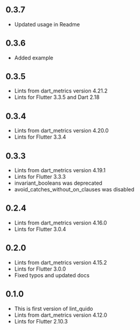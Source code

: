 ## 0.3.7

* Updated usage in Readme

## 0.3.6

* Added example

## 0.3.5

* Lints from dart_metrics version 4.21.2
* Lints for Flutter 3.3.5 and Dart 2.18

## 0.3.4

* Lints from dart_metrics version 4.20.0
* Lints for Flutter 3.3.4

## 0.3.3

* Lints from dart_metrics version 4.19.1
* Lints for Flutter 3.3.3
* invariant_booleans was deprecated
* avoid_catches_without_on_clauses was disabled

## 0.2.4

* Lints from dart_metrics version 4.16.0
* Lints for Flutter 3.0.4

## 0.2.0

* Lints from dart_metrics version 4.15.2
* Lints for Flutter 3.0.0
* Fixed typos and updated docs

## 0.1.0

* This is first version of lint_quido
* Lints from dart_metrics version 4.12.0
* Lints for Flutter 2.10.3
